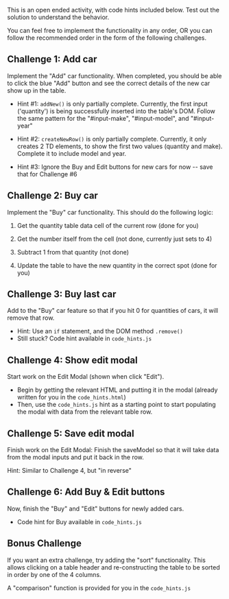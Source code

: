 This is an open ended activity, with code hints included below. Test out the
solution to understand the behavior.

You can feel free to implement the functionality in any order, OR you can
follow the recommended order in the form of the following challenges.

Challenge 1: Add car
-------------------------------------------

Implement the "Add" car functionality. When completed, you should be able to
click the blue "Add" button and see the correct details of the new car show up
in the table.

- Hint #1: `addNew()` is only partially complete. Currently, the first input
  ('quantity') is being successfully inserted into the table's DOM. Follow the
  same pattern for the "#input-make", "#input-model", and "#input-year"

- Hint #2: `createNewRow()` is only partially complete. Currently, it only
  creates 2 TD elements, to show the first two values (quantity and make).
  Complete it to include model and year.

- Hint #3: Ignore the Buy and Edit buttons for new cars for now -- save that
  for Challenge #6



Challenge 2: Buy car
-------------------------------------------

Implement the "Buy" car functionality. This should do the following logic:

1. Get the quantity table data cell of the current row (done for you)

2. Get the number itself from the cell (not done, currently just sets to 4)

3. Subtract 1 from that quantity (not done)

4. Update the table to have the new quantity in the correct spot (done for you)



Challenge 3: Buy last car
-------------------------------------------

Add to the "Buy" car feature so that if you hit 0 for quantities of cars, it
will remove that row.

- Hint: Use an `if` statement, and the DOM method `.remove()`
- Still stuck? Code hint available in `code_hints.js`



Challenge 4: Show edit modal
-------------------------------------------

Start work on the Edit Modal (shown when click "Edit").

- Begin by getting the relevant HTML and putting it in the modal (already
  written for you in the `code_hints.html`)
- Then, use the `code_hints.js` hint as a starting point to start populating
  the modal with data from the relevant table row.




Challenge 5: Save edit modal
-------------------------------------------

Finish work on the Edit Modal: Finish the saveModel so that it will take data
from the modal inputs and put it back in the row.

Hint: Similar to Challenge 4, but "in reverse"




Challenge 6: Add Buy & Edit buttons
-------------------------------------------

Now, finish the "Buy" and "Edit" buttons for newly added cars.

- Code hint for Buy available in `code_hints.js`


Bonus Challenge
-------------------------------------------

If you want an extra challenge, try adding the "sort" functionality. This
allows clicking on a table header and re-constructing the table to be sorted in
order by one of the 4 columns.

A "comparison" function is provided for you in the `code_hints.js`




